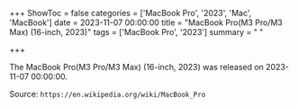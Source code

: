 +++
ShowToc = false
categories = ['MacBook Pro', '2023', 'Mac', 'MacBook']
date = 2023-11-07 00:00:00
title = "MacBook Pro(M3 Pro/M3 Max) (16-inch, 2023)"
tags = ['MacBook Pro', '2023']
summary = " "

+++

The MacBook Pro(M3 Pro/M3 Max) (16-inch, 2023) was released on 2023-11-07 00:00:00.

Source: `https://en.wikipedia.org/wiki/MacBook_Pro`
